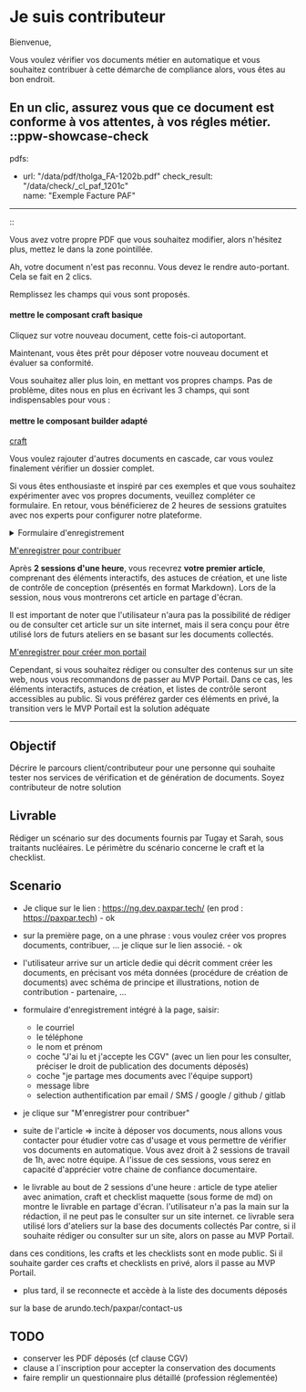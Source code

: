 # Je suis contributeur

Bienvenue,

Vous voulez vérifier vos documents métier en automatique et vous souhaitez contribuer à cette démarche de compliance alors, vous êtes au bon endroit.

En un clic, assurez vous que ce document est conforme à vos attentes, à vos régles métier.
::ppw-showcase-check
---
pdfs:
  - url: "/data/pdf/tholga_FA-1202b.pdf"
    check_result: "/data/check/_cl_paf_1201c"  
    name: "Exemple Facture PAF"
---
::

Vous avez votre propre PDF que vous souhaitez modifier, alors n'hésitez plus, mettez le dans la zone pointillée.


Ah, votre document n'est pas reconnu. Vous devez le rendre auto-portant. Cela se fait en 2 clics.

Remplissez les champs qui vous sont proposés.

#### mettre le composant craft basique

Cliquez sur votre nouveau document, cette fois-ci autoportant.

Maintenant, vous êtes prêt pour déposer votre nouveau document et évaluer sa conformité.


Vous souhaitez aller plus loin, en mettant vos propres champs. Pas de problème, dites nous en plus en écrivant les 3 champs, qui sont indispensables pour vous :

#### mettre le composant builder adapté
[craft](/craft)

Vous voulez rajouter d'autres documents en cascade, car vous voulez finalement vérifier un dossier complet. 


Si vous êtes enthousiaste et inspiré par ces exemples et que vous souhaitez expérimenter avec vos propres documents, veuillez compléter ce formulaire. En retour, vous bénéficierez de 2 heures de sessions gratuites avec nos experts pour configurer notre plateforme.

<details>
<summary>Formulaire d'enregistrement</summary>
1. Désposez les documents suivants

   - [ ] un document signé par vos soins (nom et adresse de la personne)
   - [ ] un document que vous souhaitez analyser

2. Quel est votre nom et votre prénom ? (Réponse courte)
   [Réponse ici]
3. Quel est votre numéro de téléphone ? (Réponse courte)

   [Réponse ici]
4. Je m'identifie par 
   - [ ] email
   - [ ] SMS
   - [ ] google
   - [ ] github
   - [ ] gitlab
5. Avez-vous des remarques ?
  [Réponse ici]
6. Je valide 
   - [ ] le partage de mes documents avec l'équipe support
   - [ ] les CGVs de paxpar
</details>

<a href="https://ng.uat.paxpar.tech/gallery/checklist" class="button">M'enregistrer pour contribuer</a>

Après **2 sessions d'une heure**, vous recevrez **votre premier article**, comprenant des éléments interactifs, des astuces de création, et une liste de contrôle de conception (présentés en format Markdown). Lors de la session, nous vous montrerons cet article en partage d'écran. 

Il est important de noter que l'utilisateur n'aura pas la possibilité de rédiger ou de consulter cet article sur un site internet, mais il sera conçu pour être utilisé lors de futurs ateliers en se basant sur les documents collectés.

<a href="https://asfalys.document.legal/" class="button">M'enregistrer pour créer mon portail</a>

Cependant, si vous souhaitez rédiger ou consulter des contenus sur un site web, nous vous recommandons de passer au MVP Portail. Dans ce cas, les éléments interactifs, astuces de création, et listes de contrôle seront accessibles au public. Si vous préférez garder ces éléments en privé, la transition vers le MVP Portail est la solution adéquate









--------------------------------------------------
## Objectif 

Décrire le parcours client/contributeur pour une personne qui souhaite tester nos services de vérification et de génération de documents.
Soyez contributeur de notre solution

## Livrable

Rédiger un scénario sur des documents fournis par Tugay et Sarah, sous traitants nucléaires.
Le périmètre du scénario concerne le craft et la checklist.

## Scenario

* Je clique sur le lien : https://ng.dev.paxpar.tech/ (en prod : https://paxpar.tech) - ok
* sur la première page, on a une phrase : vous voulez créer vos propres documents, contribuer, ... je clique sur le lien associé. - ok
* l'utilisateur arrive sur un article dedie qui décrit comment créer les documents, en précisant vos méta données (procédure de création de documents) avec schéma de principe et illustrations, notion de contribution - partenaire, ...
* formulaire d'enregistrement intégré à la page, saisir:
  * le courriel
  * le téléphone
  * le nom et prénom
  * coche "J'ai lu et j'accepte les CGV" (avec un lien pour les consulter, préciser le droit de publication des documents déposés)
  * coche "je partage mes documents avec l'équipe support)
  * message libre
  * selection authentification par email / SMS / google / github / gitlab
* je clique sur "M'enregistrer pour contribuer"

* suite de l'article => incite à déposer vos documents, nous allons vous contacter pour étudier votre cas d'usage et vous permettre de vérifier vos documents en automatique. Vous avez droit à 2 sessions de travail de 1h, avec notre équipe. A l'issue de ces sessions, vous serez en capacité d'apprécier votre chaine de confiance documentaire.

* le livrable au bout de 2 sessions d'une heure :
article de type atelier avec animation, craft et checklist maquette (sous forme de md)
on montre le livrable en partage d'écran.
l'utilisateur n'a pas la main sur la rédaction, il ne peut pas le consulter sur un site internet.
ce livrable sera utilisé lors d'ateliers sur la base des documents collectés
Par contre, si il souhaite rédiger ou consulter sur un site, alors on passe au MVP Portail.


dans ces conditions, les crafts et les checklists sont en mode public. Si il souhaite garder ces crafts et checklists en privé, alors il passe au MVP Portail.




* plus tard, il se reconnecte et accède à la liste des documents déposés




sur la base de arundo.tech/paxpar/contact-us


## TODO

* conserver les PDF déposés (cf clause CGV)
* clause a l`inscription pour accepter la conservation des documents
* faire remplir un questionnaire plus détaillé (profession réglementée)



